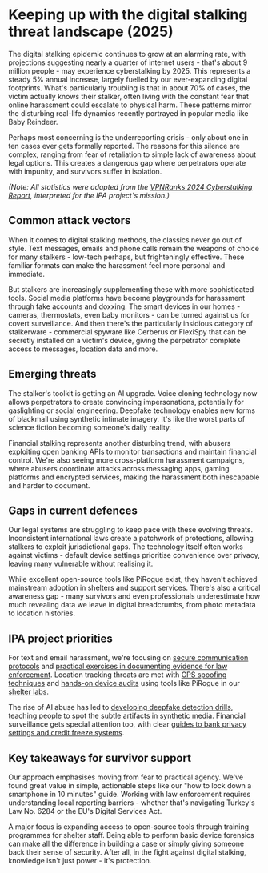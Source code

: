 # Keeping up with the digital stalking threat landscape (2025)

The digital stalking epidemic continues to grow at an alarming rate, with projections suggesting nearly a quarter of 
internet users - that's about 9 million people - may experience cyberstalking by 2025. This represents a steady 5% 
annual increase, largely fuelled by our ever-expanding digital footprints. What's particularly troubling is that in 
about 70% of cases, the victim actually knows their stalker, often living with the constant fear that online 
harassment could escalate to physical harm. These patterns mirror the disturbing real-life dynamics recently 
portrayed in popular media like Baby Reindeer.  

Perhaps most concerning is the underreporting crisis - only about one in ten cases ever gets formally reported. 
The reasons for this silence are complex, ranging from fear of retaliation to simple lack of awareness about 
legal options. This creates a dangerous gap where perpetrators operate with impunity, and survivors suffer in isolation.

*(Note: All statistics were adapted from the 
[VPNRanks 2024 Cyberstalking Report](https://www.vpnranks.com/resources/cyberstalking-statistics/), interpreted for 
the IPA project's mission.)*

## Common attack vectors  

When it comes to digital stalking methods, the classics never go out of style. Text messages, emails and phone calls 
remain the weapons of choice for many stalkers - low-tech perhaps, but frighteningly effective. These familiar formats 
can make the harassment feel more personal and immediate.  

But stalkers are increasingly supplementing these with more sophisticated tools. Social media platforms have become 
playgrounds for harassment through fake accounts and doxxing. The smart devices in our homes - cameras, thermostats, 
even baby monitors - can be turned against us for covert surveillance. And then there's the particularly insidious 
category of stalkerware - commercial spyware like Cerberus or FlexiSpy that can be secretly installed on a victim's 
device, giving the perpetrator complete access to messages, location data and more.  

## Emerging threats  

The stalker's toolkit is getting an AI upgrade. Voice cloning technology now allows perpetrators to create convincing 
impersonations, potentially for gaslighting or social engineering. Deepfake technology enables new forms of blackmail 
using synthetic intimate imagery. It's like the worst parts of science fiction becoming someone's daily reality.  

Financial stalking represents another disturbing trend, with abusers exploiting open banking APIs to monitor 
transactions and maintain financial control. We're also seeing more cross-platform harassment campaigns, where 
abusers coordinate attacks across messaging apps, gaming platforms and encrypted services, making the harassment 
both inescapable and harder to document.  

## Gaps in current defences  

Our legal systems are struggling to keep pace with these evolving threats. Inconsistent international laws create 
a patchwork of protections, allowing stalkers to exploit jurisdictional gaps. The technology itself often works 
against victims - default device settings prioritise convenience over privacy, leaving many vulnerable without 
realising it.  

While excellent open-source tools like PiRogue exist, they haven't achieved mainstream adoption in shelters and 
support services. There's also a critical awareness gap - many survivors and even professionals underestimate how 
much revealing data we leave in digital breadcrumbs, from photo metadata to location histories.  

## IPA project priorities  

For text and email harassment, we're focusing on [secure communication protocols](guides/secure-comms.md) and [practical 
exercises in documenting evidence for law enforcement](guides/doc-evidence.md). Location tracking threats are met with 
[GPS spoofing techniques](guides/gps-spoofing.md) and 
[hands-on device audits](audits/audits.md) using tools like PiRogue in our [shelter labs](lab/index.rst).  

The rise of AI abuse has led to [developing deepfake detection drills](workshops/detection-drills.md), teaching people to spot 
the subtle artifacts in synthetic media. Financial surveillance gets special attention too, with clear [guides to bank 
privacy settings and credit freeze systems](guides/banks.md).  

## Key takeaways for survivor support  

Our approach emphasises moving from fear to practical agency. We've found great value in simple, actionable steps 
like our "how to lock down a smartphone in 10 minutes" guide. Working with law enforcement requires understanding 
local reporting barriers - whether that's navigating Turkey's Law No. 6284 or the EU's Digital Services Act.  

A major focus is expanding access to open-source tools through training programmes for shelter staff. Being able 
to perform basic device forensics can make all the difference in building a case or simply giving someone back 
their sense of security. After all, in the fight against digital stalking, knowledge isn't just power - it's 
protection.  

